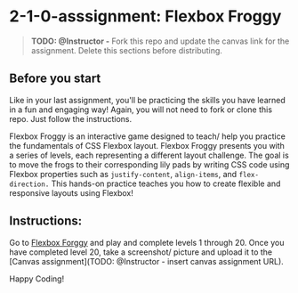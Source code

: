 # 2-1-0-asssignment: Flexbox Froggy

> **TODO: @Instructor -** Fork this repo and update the canvas link for the assignment. Delete this sections before distributing.

## Before you start

Like in your last assignment, you'll be practicing the skills you have learned in a fun and engaging way! Again, you will not need to fork or clone this repo. Just follow the instructions.

Flexbox Froggy is an interactive game designed to teach/ help you practice the fundamentals of CSS Flexbox layout. Flexbox Froggy presents you with a series of levels, each representing a different layout challenge. The goal is to move the frogs to their corresponding lily pads by writing CSS code using Flexbox properties such as `justify-content`, `align-items`, and `flex-direction.` This hands-on practice teaches you how to create flexible and responsive layouts using Flexbox!

## Instructions:

Go to [Flexbox Forggy](https://flexboxfroggy.com/) and play and complete levels 1 through 20. Once you have completed level 20, take a screenshot/ picture and upload it to the [Canvas assignment](TODO: @Instructor - insert canvas assignment URL).

Happy Coding!
